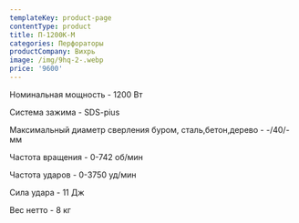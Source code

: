 ```yaml
---
templateKey: product-page
contentType: product
title: П-1200К-М
categories: Перфораторы
productCompany: Вихрь
image: /img/9hq-2-.webp
price: '9600'
---
```

Номинальная мощность - 1200 Вт

Система зажима - SDS-pius

Максимальный диаметр сверления буром, сталь,бетон,дерево - -/40/- мм

Частота вращения - 0-742 об/мин

Частота ударов - 0-3750 уд/мин

Сила удара - 11 Дж

Вес нетто - 8 кг

